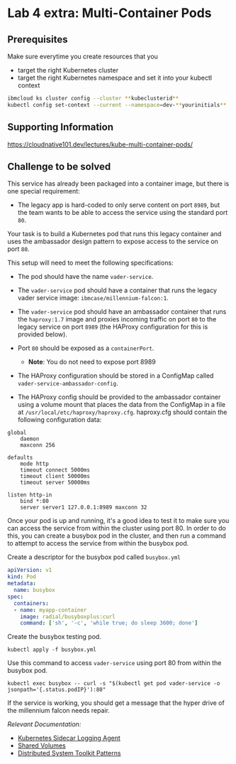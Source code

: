 # Lab 4 extra: Multi-Container Pods

## Prerequisites

Make sure everytime you create resources that you

- target the right Kubernetes cluster
- target the right Kubernetes namespace and set it into your kubectl context

```bash
ibmcloud ks cluster config --cluster **kubeclusterid**
kubectl config set-context --current --namespace=dev-**yourinitials**
```

## Supporting Information

https://cloudnative101.dev/lectures/kube-multi-container-pods/

## Challenge to be solved

This service has already been packaged into a container image, but there is one special requirement:
 - The legacy app is hard-coded to only serve content on port `8989`, but the team wants to be able to access the service using the standard port `80`.

Your task is to build a Kubernetes pod that runs this legacy container and uses the ambassador design pattern to expose access to the service on port `80`.

This setup will need to meet the following specifications:

- The pod should have the name `vader-service`.
- The `vader-service` pod should have a container that runs the legacy vader service image: `ibmcase/millennium-falcon:1`.
- The `vader-service` pod should have an ambassador container that runs the `haproxy:1.7` image and proxies incoming traffic on port `80` to the legacy service on port `8989` (the HAProxy configuration for this is provided below).
- Port `80` should be exposed as a `containerPort`.
  - **Note**: You do not need to expose port 8989

- The HAProxy configuration should be stored in a ConfigMap called `vader-service-ambassador-config`.
- The HAProxy config should be provided to the ambassador container using a volume mount that places the data from the ConfigMap in a file at `/usr/local/etc/haproxy/haproxy.cfg`.
haproxy.cfg should contain the following configuration data:

```
global
    daemon
    maxconn 256

defaults
    mode http
    timeout connect 5000ms
    timeout client 50000ms
    timeout server 50000ms

listen http-in
    bind *:80
    server server1 127.0.0.1:8989 maxconn 32
```

Once your pod is up and running, it's a good idea to test it to make sure you can access the service from within the cluster using port 80. In order to do this, you can create a busybox pod in the cluster, and then run a command to attempt to access the service from within the busybox pod.

Create a descriptor for the busybox pod called `busybox.yml`

```yaml
apiVersion: v1
kind: Pod
metadata:
  name: busybox
spec:
  containers:
  - name: myapp-container
    image: radial/busyboxplus:curl
    command: ['sh', '-c', 'while true; do sleep 3600; done']
```

Create the busybox testing pod.
```
kubectl apply -f busybox.yml
```

Use this command to access `vader-service` using port 80 from within the busybox pod.
```
kubectl exec busybox -- curl -s "$(kubectl get pod vader-service -o jsonpath='{.status.podIP}'):80"
```

If the service is working, you should get a message that the hyper drive of the millennium falcon needs repair.

*Relevant Documentation:*
- [Kubernetes Sidecar Logging Agent](https://kubernetes.io/docs/concepts/cluster-administration/logging/#using-a-sidecar-container-with-the-logging-agent)
- [Shared Volumes](https://kubernetes.io/docs/tasks/access-application-cluster/communicate-containers-same-pod-shared-volume/)
- [Distributed System Toolkit Patterns](https://kubernetes.io/blog/2015/06/the-distributed-system-toolkit-patterns/)